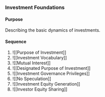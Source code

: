 ### Investment Foundations

#### Purpose
Describing the basic dynamics of investments.

#### Sequence
1. ![[Purpose of Investment]]
2. ![[Investment Vocabulary]]
3. ![[Mutual Interest]]
4. ![[Designated Purpose of Investment]]
5. ![[Investment Governance Privileges]]
6. ![[No Speculation]]
7. ![[Investment Equity Generation]]
8. ![[Investor Equity Sharing]]
